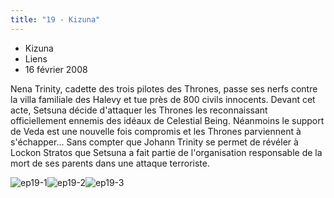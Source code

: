 ```yaml
---
title: "19 - Kizuna"
---
```


* Kizuna
* Liens
* 16 février 2008


Nena Trinity, cadette des trois pilotes des Thrones, passe ses nerfs contre la villa familiale des Halevy et tue près de 800 civils innocents. Devant cet acte, Setsuna décide d'attaquer les Thrones les reconnaissant officiellement ennemis des idéaux de Celestial Being. Néanmoins le support de Veda est une nouvelle fois compromis et les Thrones parviennent à s'échapper... Sans compter que Johann Trinity se permet de révéler à Lockon Stratos que Setsuna a fait partie de l'organisation responsable de la mort de ses parents dans une attaque terroriste.


![ep19-1](/images/stories/saga/gundam00/episodes/s1/ep19-1.jpg)![ep19-2](/images/stories/saga/gundam00/episodes/s1/ep19-2.jpg)![ep19-3](/images/stories/saga/gundam00/episodes/s1/ep19-3.jpg)
